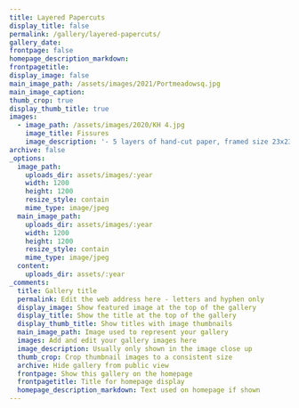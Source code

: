 ```yaml
---
title: Layered Papercuts
display_title: false
permalink: /gallery/layered-papercuts/
gallery_date:
frontpage: false
homepage_description_markdown:
frontpagetitle:
display_image: false
main_image_path: /assets/images/2021/Portmeadowsq.jpg
main_image_caption:
thumb_crop: true
display_thumb_title: true
images:
  - image_path: /assets/images/2020/KH 4.jpg
    image_title: Fissures
    image_description: '- 5 layers of hand-cut paper, framed size 23x23 cm, £250.00'
archive: false
_options:
  image_path:
    uploads_dir: assets/images/:year
    width: 1200
    height: 1200
    resize_style: contain
    mime_type: image/jpeg
  main_image_path:
    uploads_dir: assets/images/:year
    width: 1200
    height: 1200
    resize_style: contain
    mime_type: image/jpeg
  content:
    uploads_dir: assets/:year
_comments:
  title: Gallery title
  permalink: Edit the web address here - letters and hyphen only
  display_image: Show featured image at the top of the gallery
  display_title: Show the title at the top of the gallery
  display_thumb_title: Show titles with image thumbnails
  main_image_path: Image used to represent your gallery
  images: Add and edit your gallery images here
  image_description: Usually only shown in the image close up
  thumb_crop: Crop thumbnail images to a consistent size
  archive: Hide gallery from public view
  frontpage: Show this gallery on the homepage
  frontpagetitle: Title for homepage display
  homepage_description_markdown: Text used on homepage if shown
---
```


<br>&nbsp;
